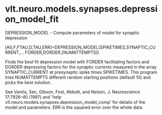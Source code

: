 # vlt.neuro.models.synapses.depression_model_fit

  DEPRESSION_MODEL - Compute parameters of model for synaptic depression
 
  [A0,F,FTAU,D,TAU,ERR]=DEPRESSION_MODEL(SPIKETIMES,SYNAPTIC_CURRENT,...
             FORDER,DORDER,[NUMATTEMPTS])
 
   Finds the best fit depression model with FORDER facilitating factors and
   DORDER depressing factors for the synaptic currents measured in the array
   SYNAPTIC_CURRENT at presynaptic spike times SPIKETIMES.  This program tries
   NUMATTEMPTS different random starting positions (default 10) and picks the
   best solution.
 
   See Varela, Sen, Gibson, Fost, Abbott, and Nelson, J. Neuroscience 17:7926-40
   (1997) and 'help vlt.neuro.models.synapses.depression_model_comp' for details of the model and parameters.
   ERR is the squared error over the whole data.

